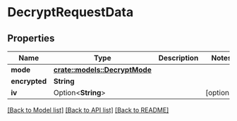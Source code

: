 # DecryptRequestData

## Properties

Name | Type | Description | Notes
------------ | ------------- | ------------- | -------------
**mode** | [**crate::models::DecryptMode**](DecryptMode.md) |  | 
**encrypted** | **String** |  | 
**iv** | Option<**String**> |  | [optional]

[[Back to Model list]](../README.md#documentation-for-models) [[Back to API list]](../README.md#documentation-for-api-endpoints) [[Back to README]](../README.md)


